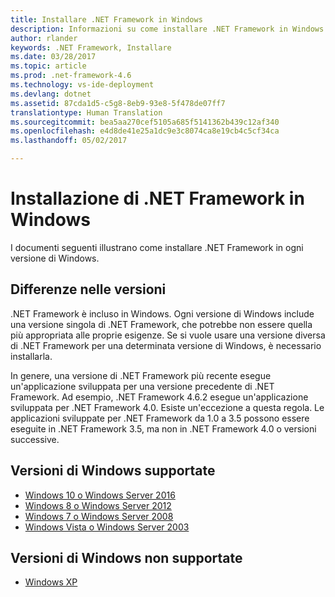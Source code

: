 ```yaml
---
title: Installare .NET Framework in Windows
description: Informazioni su come installare .NET Framework in Windows
author: rlander
keywords: .NET Framework, Installare
ms.date: 03/28/2017
ms.topic: article
ms.prod: .net-framework-4.6
ms.technology: vs-ide-deployment
ms.devlang: dotnet
ms.assetid: 87cda1d5-c5g8-8eb9-93e8-5f478de07ff7
translationtype: Human Translation
ms.sourcegitcommit: bea5aa270cef5105a685f5141362b439c12af340
ms.openlocfilehash: e4d8de41e25a1dc9e3c8074ca8e19cb4c5cf34ca
ms.lasthandoff: 05/02/2017

---
```


# <a name="installing-the-net-framework-on-windows"></a>Installazione di .NET Framework in Windows

I documenti seguenti illustrano come installare .NET Framework in ogni versione di Windows.

## <a name="version-differences"></a>Differenze nelle versioni

.NET Framework è incluso in Windows. Ogni versione di Windows include una versione singola di .NET Framework, che potrebbe non essere quella più appropriata alle proprie esigenze. Se si vuole usare una versione diversa di .NET Framework per una determinata versione di Windows, è necessario installarla.

In genere, una versione di .NET Framework più recente esegue un'applicazione sviluppata per una versione precedente di .NET Framework. Ad esempio, .NET Framework 4.6.2 esegue un'applicazione sviluppata per .NET Framework 4.0. Esiste un'eccezione a questa regola. Le applicazioni sviluppate per .NET Framework da 1.0 a 3.5 possono essere eseguite in .NET Framework 3.5, ma non in .NET Framework 4.0 o versioni successive.

## <a name="supported-windows-versions"></a>Versioni di Windows supportate

- [Windows 10 o Windows Server 2016](10.md)
- [Windows 8 o Windows Server 2012](8.md)
- [Windows 7 o Windows Server 2008](7.md)
- [Windows Vista o Windows Server 2003](vista.md)

## <a name="unsupported-windows-versions"></a>Versioni di Windows non supportate

- [Windows XP](xp.md)
